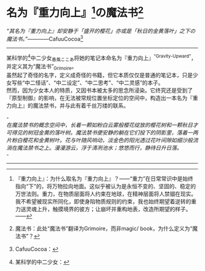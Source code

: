 # 名为『重力向上』[^重力向上]の魔法书[^魔法书]
*“其名为『重力向上』却安静于「盛开的樱花」亦或是「秋日的金黄落叶」之下の魔法书。”*————CafuuCocoa[^CafuuCocoa]

******

某科学的[^某科学的]中二少女<sub>香風ここあ</sub>将她的笔记本命名为『重力向上』<sup>“Gravity-Upward”</sup>，并定义其为“魔法书”<sub>Grimoire</sub>。  
虽然起了奇怪的名字，定义成奇怪的书籍，但它本质仅仅是普通的笔记本，只是少女写些“中二怪话”、“中二设定”、“中二思考”、“中二灵感”的本子。  
然而，因为少女本人的特质，又因书本被太多的思念所浸染。它终究还是受到了『原型制御』的影响，在无法被常规位置坐标定位的空间中，构造出一本名为『重力向上』的魔法禁书，并与此有着千丝万缕的联系。

*-  
在魔法禁书的概念空间中，长着一颗如粉白云雾般樱花绽放的樱花树和一颗秋日才可得见的树冠金黄的落叶树。魔法禁书便安静的躺在它们投下的阴影里，落着一两片粉白樱花和金黄树叶。花与叶随风响动，淡金色的阳光透过花叶间隙如细沙般流淌在魔法禁书之上。漫漫游云，浮于清冽池水；悠悠而行，静待日升日落。  
-*

******

[^重力向上]: 『重力向上』：为什么取名为『重力向上』？——“重力”在日常常识中是始终指向“下”的，将万物拉向地面。这似乎被认为是永恒不变的、坚固的、稳定的万世法则。重力，在物质层面将人约束在地球，在精神层面将人禁锢在现实。我不希望被现实所同化，即使身陷物质规则的约束，我也始终期望着逆转的重力送灵魂上升，触摸境界的彼方；让崩坏并重构地表，改造所期望的样子。——
[^魔法书]: 魔法书：此处“魔法书”翻译为Grimoire，而非magic/ book，为什么定义为“魔法书”？
[^CafuuCocoa]: CafuuCocoa：
[^某科学的]: 某科学的中二少女：

